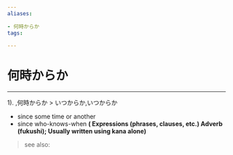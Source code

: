 ```yaml
---
aliases:
    
- 何時からか
tags:
    
---
```


# 何時からか
---
1).
,何時からか > いつからか,いつからか

- since some time or another
- since who-knows-when
**( Expressions (phrases, clauses, etc.) Adverb (fukushi); Usually written using kana alone)**
> see also: 
            